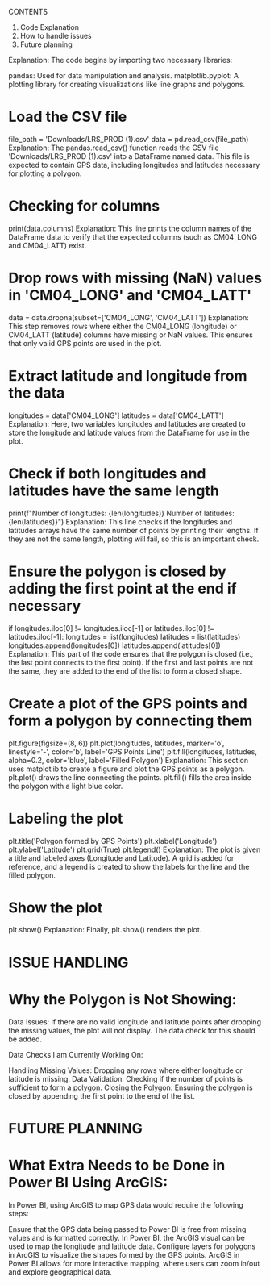 CONTENTS

1. Code Explanation 
2. How to handle issues 
3. Future planning

Explanation: The code begins by importing two necessary libraries:

pandas: Used for data manipulation and analysis.
matplotlib.pyplot: A plotting library for creating visualizations like line graphs and polygons.

# Load the CSV file
file_path = 'Downloads/LRS_PROD (1).csv' 
data = pd.read_csv(file_path)
Explanation: The pandas.read_csv() function reads the CSV file 'Downloads/LRS_PROD (1).csv' into a DataFrame named data. This file is expected to contain GPS data, including longitudes and latitudes necessary for plotting a polygon.

# Checking for columns
print(data.columns)
Explanation: This line prints the column names of the DataFrame data to verify that the expected columns (such as CM04_LONG and CM04_LATT) exist.

# Drop rows with missing (NaN) values in 'CM04_LONG' and 'CM04_LATT'
data = data.dropna(subset=['CM04_LONG', 'CM04_LATT'])
Explanation: This step removes rows where either the CM04_LONG (longitude) or CM04_LATT (latitude) columns have missing or NaN values. This ensures that only valid GPS points are used in the plot.

# Extract latitude and longitude from the data
longitudes = data['CM04_LONG']
latitudes = data['CM04_LATT']
Explanation: Here, two variables longitudes and latitudes are created to store the longitude and latitude values from the DataFrame for use in the plot.

# Check if both longitudes and latitudes have the same length
print(f"Number of longitudes: {len(longitudes)} Number of latitudes: {len(latitudes)}")
Explanation: This line checks if the longitudes and latitudes arrays have the same number of points by printing their lengths. If they are not the same length, plotting will fail, so this is an important check.

# Ensure the polygon is closed by adding the first point at the end if necessary
if longitudes.iloc[0] != longitudes.iloc[-1] or latitudes.iloc[0] != latitudes.iloc[-1]:
    longitudes = list(longitudes)
    latitudes = list(latitudes)
    longitudes.append(longitudes[0])
    latitudes.append(latitudes[0])
Explanation: This part of the code ensures that the polygon is closed (i.e., the last point connects to the first point). If the first and last points are not the same, they are added to the end of the list to form a closed shape.

# Create a plot of the GPS points and form a polygon by connecting them
plt.figure(figsize=(8, 6))
plt.plot(longitudes, latitudes, marker='o', linestyle='-', color='b', label='GPS Points Line')
plt.fill(longitudes, latitudes, alpha=0.2, color='blue', label='Filled Polygon')
Explanation: This section uses matplotlib to create a figure and plot the GPS points as a polygon.
plt.plot() draws the line connecting the points.
plt.fill() fills the area inside the polygon with a light blue color.

# Labeling the plot
plt.title('Polygon formed by GPS Points')
plt.xlabel('Longitude')
plt.ylabel('Latitude')
plt.grid(True)
plt.legend()
Explanation: The plot is given a title and labeled axes (Longitude and Latitude). A grid is added for reference, and a legend is created to show the labels for the line and the filled polygon.

# Show the plot
plt.show()
Explanation: Finally, plt.show() renders the plot.

# ISSUE HANDLING

# Why the Polygon is Not Showing:

Data Issues: If there are no valid longitude and latitude points after dropping the missing values, the plot will not display. The data check for this should be added.


Data Checks I am Currently Working On:

Handling Missing Values: Dropping any rows where either longitude or latitude is missing.
Data Validation: Checking if the number of points is sufficient to form a polygon.
Closing the Polygon: Ensuring the polygon is closed by appending the first point to the end of the list.

# FUTURE PLANNING

# What Extra Needs to be Done in Power BI Using ArcGIS:
In Power BI, using ArcGIS to map GPS data would require the following steps:

Ensure that the GPS data being passed to Power BI is free from missing values and is formatted correctly.
In Power BI, the ArcGIS visual can be used to map the longitude and latitude data.
Configure layers for polygons in ArcGIS to visualize the shapes formed by the GPS points.
ArcGIS in Power BI allows for more interactive mapping, where users can zoom in/out and explore geographical data.